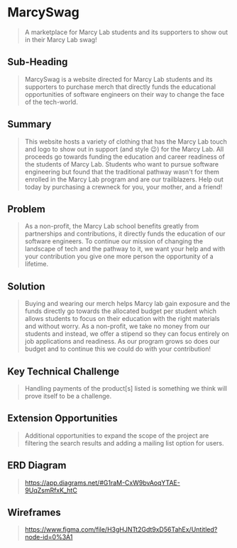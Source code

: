 # MarcySwag 
> A marketplace for Marcy Lab students and its supporters to show out in their Marcy Lab swag!

## Sub-Heading 
> MarcySwag is a website directed for Marcy Lab students and its supporters to purchase merch that directly funds the educational opportunities of software engineers on their way to change the face of the tech-world.

## Summary 
> This website hosts a variety of clothing that has the Marcy Lab touch and logo to show out in support (and style :wink:) for the Marcy Lab. All proceeds go towards funding the education and career readiness of the students of Marcy Lab. Students who want to pursue software engineering but found that the traditional pathway wasn't for them enrolled in the Marcy Lab program and are our trailblazers. Help out today by purchasing a crewneck for you, your mother, and a friend! 

## Problem 
> As a non-profit, the Marcy Lab school benefits greatly from partnerships and contributions, it directly funds the education of our software engineers. To continue our mission of changing the landscape of tech and the pathway to it, we want your help and with your contribution you give one more person the opportunity of a lifetime.

## Solution
> Buying and wearing our merch helps Marcy lab gain exposure and the funds directly go towards the allocated budget per student which allows students to focus on their education with the right materials and without worry. As a non-profit, we take no money from our students and instead, we offer a stipend so they can focus entirely on job applications and readiness. As our program grows so does our budget and to continue this we could do with your contribution!

## Key Technical Challenge 
> Handling payments of the product[s] listed is something we think will prove itself to be a challenge.

## Extension Opportunities 
> Additional opportunities to expand the scope of the project are filtering the search results and adding a mailing list option for users. 

## ERD Diagram 
> https://app.diagrams.net/#G1raM-CxW9bvAoqYTAE-9UqZsmRfxK_htC

## Wireframes 
> https://www.figma.com/file/H3gHJNTt2Gdt9xD56TahEx/Untitled?node-id=0%3A1
